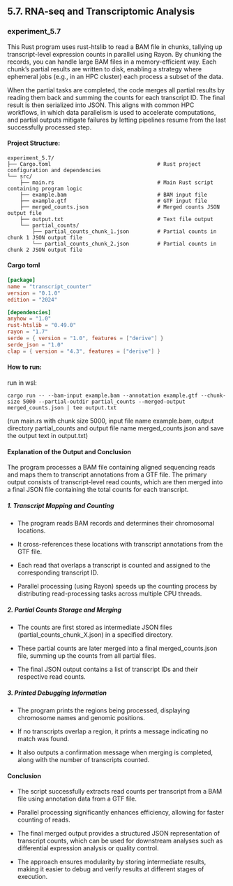 ## 5.7. RNA-seq and Transcriptomic Analysis

### experiment_5.7

This Rust program uses rust-htslib to read a BAM file in chunks, tallying up transcript-level expression counts in parallel using Rayon. By chunking the records, you can handle large BAM files in a memory-efficient way. Each chunk’s partial results are written to disk, enabling a strategy where ephemeral jobs (e.g., in an HPC cluster) each process a subset of the data.

When the partial tasks are completed, the code merges all partial results by reading them back and summing the counts for each transcript ID. The final result is then serialized into JSON. This aligns with common HPC workflows, in which data parallelism is used to accelerate computations, and partial outputs mitigate failures by letting pipelines resume from the last successfully processed step.



#### Project Structure:

```plaintext
experiment_5.7/
├── Cargo.toml                                  # Rust project configuration and dependencies
└── src/
    ├── main.rs                                 # Main Rust script containing program logic
    ├── example.bam                             # BAM input file
    ├── example.gtf                             # GTF input file
    ├── merged_counts.json                      # Merged counts JSON output file
    ├── output.txt                              # Text file output
    └── partial_counts/
        ├── partial_counts_chunk_1.json         # Partial counts in chunk 1 JSON output file
        └── partial_counts_chunk_2.json         # Partial counts in chunk 2 JSON output file
```

#### Cargo toml

```toml
[package]
name = "transcript_counter"
version = "0.1.0"
edition = "2024"

[dependencies]
anyhow = "1.0"
rust-htslib = "0.49.0"
rayon = "1.7"
serde = { version = "1.0", features = ["derive"] }
serde_json = "1.0"
clap = { version = "4.3", features = ["derive"] }
```

#### How to run:

run in wsl:

```wsl
cargo run -- --bam-input example.bam --annotation example.gtf --chunk-size 5000 --partial-outdir partial_counts --merged-output merged_counts.json | tee output.txt
```

(run main.rs with chunk size 5000, input file name example.bam, output directory partial_counts and output file name merged_counts.json and save the output text in output.txt) 
  

#### Explanation of the Output and Conclusion
The program processes a BAM file containing aligned sequencing reads and maps them to transcript annotations from a GTF file. The primary output consists of transcript-level read counts, which are then merged into a final JSON file containing the total counts for each transcript.

##### 1. Transcript Mapping and Counting

* The program reads BAM records and determines their chromosomal locations.

* It cross-references these locations with transcript annotations from the GTF file.

* Each read that overlaps a transcript is counted and assigned to the corresponding transcript ID.

* Parallel processing (using Rayon) speeds up the counting process by distributing read-processing tasks across multiple CPU threads.

##### 2. Partial Counts Storage and Merging

* The counts are first stored as intermediate JSON files (partial_counts_chunk_X.json) in a specified directory.

* These partial counts are later merged into a final merged_counts.json file, summing up the counts from all partial files.

* The final JSON output contains a list of transcript IDs and their respective read counts.

##### 3. Printed Debugging Information

* The program prints the regions being processed, displaying chromosome names and genomic positions.

* If no transcripts overlap a region, it prints a message indicating no match was found.

* It also outputs a confirmation message when merging is completed, along with the number of transcripts counted.

#### Conclusion

* The script successfully extracts read counts per transcript from a BAM file using annotation data from a GTF file.

* Parallel processing significantly enhances efficiency, allowing for faster counting of reads.

* The final merged output provides a structured JSON representation of transcript counts, which can be used for downstream analyses such as differential expression analysis or quality control.

* The approach ensures modularity by storing intermediate results, making it easier to debug and verify results at different stages of execution.
